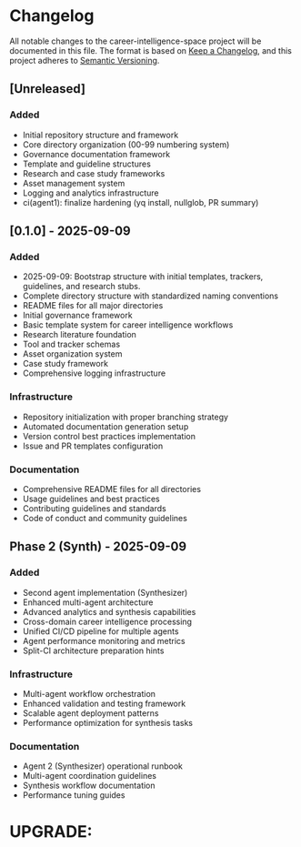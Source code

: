 # Changelog
All notable changes to the career-intelligence-space project will be documented in this file.
The format is based on [Keep a Changelog](https://keepachangelog.com/en/1.0.0/), and this project adheres to [Semantic Versioning](https://semver.org/spec/v2.0.0.html).

## [Unreleased]

### Added
- Initial repository structure and framework
- Core directory organization (00-99 numbering system)
- Governance documentation framework
- Template and guideline structures
- Research and case study frameworks
- Asset management system
- Logging and analytics infrastructure
- ci(agent1): finalize hardening (yq install, nullglob, PR summary)

## [0.1.0] - 2025-09-09

### Added
- 2025-09-09: Bootstrap structure with initial templates, trackers, guidelines, and research stubs.
- Complete directory structure with standardized naming conventions
- README files for all major directories
- Initial governance framework
- Basic template system for career intelligence workflows
- Research literature foundation
- Tool and tracker schemas
- Asset organization system
- Case study framework
- Comprehensive logging infrastructure

### Infrastructure
- Repository initialization with proper branching strategy
- Automated documentation generation setup
- Version control best practices implementation
- Issue and PR templates configuration

### Documentation
- Comprehensive README files for all directories
- Usage guidelines and best practices
- Contributing guidelines and standards
- Code of conduct and community guidelines

## Phase 2 (Synth) - 2025-09-09

### Added
- Second agent implementation (Synthesizer)
- Enhanced multi-agent architecture
- Advanced analytics and synthesis capabilities
- Cross-domain career intelligence processing
- Unified CI/CD pipeline for multiple agents
- Agent performance monitoring and metrics
- Split-CI architecture preparation hints

### Infrastructure
- Multi-agent workflow orchestration
- Enhanced validation and testing framework
- Scalable agent deployment patterns
- Performance optimization for synthesis tasks

### Documentation
- Agent 2 (Synthesizer) operational runbook
- Multi-agent coordination guidelines
- Synthesis workflow documentation
- Performance tuning guides

# UPGRADE:
